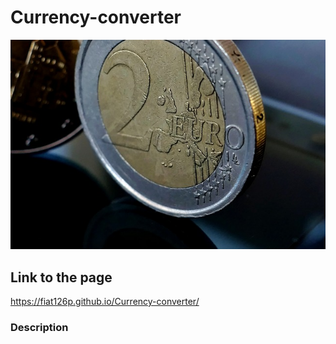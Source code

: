 # Currency-converter
![Kalkulator walut](images/euro.jpg)

## Link to the page
https://fiat126p.github.io/Currency-converter/

### Description
